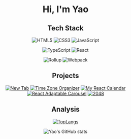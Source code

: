 <div align=center>

# Hi, I'm Yao

## Tech Stack

<p>

![HTML5](https://img.shields.io/badge/-HTML5-red?logo=html5&logoColor=white)
![CSS3](https://img.shields.io/badge/-CSS3-blue?logo=css3&logoColor=white)
![JavaScript](https://img.shields.io/badge/-JavaScript-yellow?logo=javascript&logoColor=white)

</p>

<p>

![TypeScript](https://img.shields.io/badge/-TypeScript-blue?logo=typescript&logoColor=white)
![React](https://img.shields.io/badge/-React-282c34?logo=react)

</p>

<p>

![Rollup](https://img.shields.io/badge/-Rollup-ef3335?logo=rollup.js&logoColor=white)
![Webpack](https://img.shields.io/badge/-Webpack-1a6bac?logo=webpack)

</p>

## Projects

[![New Tab](https://github-readme-stats.vercel.app/api/pin/?username=yaowang908&repo=chrome-extension-newtab)](https://github.com/yaowang908/chrome-extension-newtab)
[![Time Zone Organizer](https://github-readme-stats.vercel.app/api/pin/?username=yaowang908&repo=time-zone-organizer)](https://github.com/yaowang908/time-zone-organizer)
[![My React Calendar](https://github-readme-stats.vercel.app/api/pin/?username=yaowang908&repo=my-react-calendar)](https://github.com/yaowang908/my-react-calendar)
[![React Adaptable Carousel](https://github-readme-stats.vercel.app/api/pin/?username=yaowang908&repo=react-adaptable-carousel)](https://github.com/yaowang908/react-adaptable-carousel)
[![2048](https://github-readme-stats.vercel.app/api/pin/?username=yaowang908&repo=2048)](https://github.com/yaowang908/2048)

## Analysis

[![TopLangs](https://github-readme-stats.vercel.app/api/top-langs/?username=yaowang908&layout=compact)](https://github.com/yaowang908)

![Yao's GitHub stats](https://github-readme-stats.vercel.app/api?username=yaowang908&show_icons=true&bg_color=30,e96443,904e95&title_color=fff&text_color=fff)

</div>
